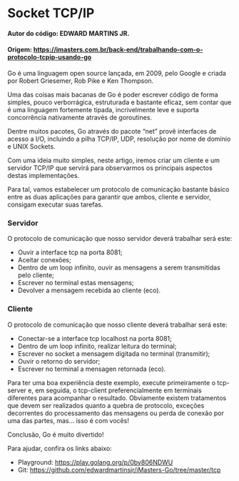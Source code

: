 # Socket TCP/IP
#### Autor do código: EDWARD MARTINS JR.
#### Origem: https://imasters.com.br/back-end/trabalhando-com-o-protocolo-tcpip-usando-go

Go é uma linguagem open source lançada, em 2009, pelo Google e criada por Robert Griesemer, Rob Pike e Ken Thompson.

Uma das coisas mais bacanas de Go é poder escrever código de forma simples, pouco verborrágica, estruturada e bastante eficaz, sem contar que é uma linguagem fortemente tipada, incrivelmente leve e suporta concorrência nativamente através de goroutines.

Dentre muitos pacotes, Go através do pacote “net” provê interfaces de acesso a I/O, incluindo a pilha TCP/IP, UDP, resolução por nome de domínio e UNIX Sockets.

Com uma ideia muito simples, neste artigo, iremos criar um cliente e um servidor TCP/IP que servirá para observarmos os principais aspectos destas implementações.

Para tal, vamos estabelecer um protocolo de comunicação bastante básico entre as duas aplicações para garantir que ambos, cliente e servidor, consigam executar suas tarefas.

### Servidor
O protocolo de comunicação que nosso servidor deverá trabalhar será este:

* Ouvir a interface tcp na porta 8081;
* Aceitar conexões;
* Dentro de um loop infinito, ouvir as mensagens a serem transmitidas pelo cliente;
* Escrever no terminal estas mensagens;
* Devolver a mensagem recebida ao cliente (eco).

### Cliente
O protocolo de comunicação que nosso cliente deverá trabalhar será este:

* Conectar-se a interface tcp localhost na porta 8081;
* Dentro de um loop infinito, realizar leitura do terminal;
* Escrever no socket a mensagem digitada no terminal (transmitir);
* Ouvir o retorno do servidor;
* Escrever no terminal a mensagen retornada (eco).

Para ter uma boa experiência deste exemplo, execute primeiramente o tcp-server e, em seguida, o tcp-client preferencialmente em terminais diferentes para acompanhar o resultado.
Obviamente existem tratamentos que devem ser realizados quanto a quebra de protocolo, exceções decorrentes do processamento das mensagens ou perda de conexão por uma das partes, mas… isso é com vocês!

Conclusão, Go é muito divertido!

Para ajudar, confira os links abaixo:

* Playground: https://play.golang.org/p/0by806NDWU
* Git: https://github.com/edwardmartinsjr/iMasters-Go/tree/master/tcp